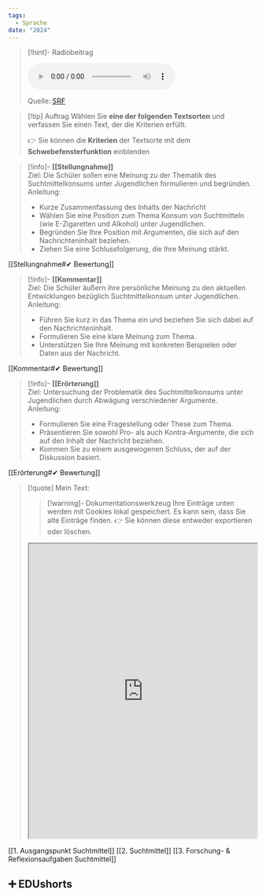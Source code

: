 ```yaml
---
tags:
  - Sprache
date: "2024"
---
```

>[!hint]- Radiobeitrag
>
><audio controls><source src="https://download-media.srf.ch/world/audio/SRF-4-News/2024/03/playlist-jugendliche.mp3"></audio>
>
>Quelle: [SRF](https://www.srf.ch/play/radio/redirect/detail/26c81976-9f36-4c89-b476-09a4410f9077)

>[!tip] Auftrag
>Wählen Sie **eine der folgenden Textsorten** und verfassen Sie einen Text, der die Kriterien erfüllt.
>
>👉 Sie können die **Kriterien** der Textsorte mit dem **Schwebefensterfunktion** einblenden

>[!info]- **[[Stellungnahme]]**  
>Ziel: Die Schüler sollen eine Meinung zu der Thematik des Suchtmittelkonsums unter Jugendlichen formulieren und begründen.  
>Anleitung:
>- Kurze Zusammenfassung des Inhalts der Nachricht
>- Wählen Sie eine Position zum Thema Konsum von Suchtmitteln (wie E-Zigaretten und Alkohol) unter Jugendlichen.
>- Begründen Sie Ihre Position mit Argumenten, die sich auf den Nachrichteninhalt beziehen.
>- Ziehen Sie eine Schlussfolgerung, die Ihre Meinung stärkt.
>
[[Stellungnahme#✔ Bewertung]]

>[!info]- **[[Kommentar]]**  
>Ziel: Die Schüler äußern ihre persönliche Meinung zu den aktuellen Entwicklungen bezüglich Suchtmittelkonsum unter Jugendlichen.  
>Anleitung:
>
>- Führen Sie kurz in das Thema ein und beziehen Sie sich dabei auf den Nachrichteninhalt.
>- Formulieren Sie eine klare Meinung zum Thema.
>- Unterstützen Sie Ihre Meinung mit konkreten Beispielen oder Daten aus der Nachricht.
>
[[Kommentar#✔ Bewertung]]

>[!info]- **[[Erörterung]]**  
>Ziel: Untersuchung der Problematik des Suchtmittelkonsums unter Jugendlichen durch Abwägung verschiedener Argumente.  
>Anleitung:
>
>- Formulieren Sie eine Fragestellung oder These zum Thema.
>- Präsentieren Sie sowohl Pro- als auch Kontra-Argumente, die sich auf den Inhalt der Nachricht beziehen.
>- Kommen Sie zu einem ausgewogenen Schluss, der auf der Diskussion basiert.
>
[[Erörterung#✔ Bewertung]]
  
   >[!quote] Mein Text:
>>[!warning]- Dokumentationswerkzeug 
>Ihre Einträge unten werden mit Cookies lokal gespeichert. Es kann sein, dass Sie alte Einträge finden. 
>👉 Sie können diese entweder exportieren oder löschen.
>
><iframe width="100%" height="600" src="https://app.Lumi.education/run/KWcs8f" allowfullscreen allow="geolocation *; autoplay; encrypted-media"></iframe>


[[1. Ausgangspunkt Suchtmittel]]
[[2. Suchtmittel]]
[[3. Forschung- & Reflexionsaufgaben Suchtmittel]]

## ➕ EDUshorts
